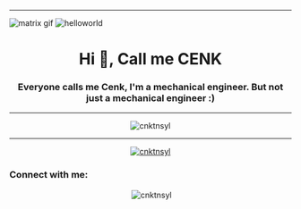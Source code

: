 <!--
**CNKTNSYL/CNKTNSYL** is a ✨ _special_ ✨ repository because its `README.md` (this file) appears on your GitHub profile.

Here are some ideas to get you started:

- 🔭 I’m currently working on ...
- 🌱 I’m currently learning ...
- 👯 I’m looking to collaborate on ...
- 🤔 I’m looking for help with ...
- 💬 Ask me about ...
- 📫 How to reach me: ...
- 😄 Pronouns: ...
- ⚡ Fun fact: ...
-->
----
![matrix gif](https://i.pinimg.com/originals/b4/e3/71/b4e371619042d1e80918d09904e90f7d.gif)
![helloworld](https://rishavanand.github.io/static/images/greetings.gif)

<h1 align="center">Hi 👋, Call me CENK</h1>
<h3 align="center">Everyone calls me Cenk, I'm a mechanical engineer. But not just a mechanical engineer :)</h3>

----

<p align="center"> <img src="https://komarev.com/ghpvc/?username=cnktnsyl&label=Profile%20views&color=002dff&style=plastic" alt="cnktnsyl" /> </p>

----

<p align="center"> <a href="https://github.com/ryo-ma/github-profile-trophy"><img src="https://github-profile-trophy.vercel.app/?username=cnktnsyl" alt="cnktnsyl" /></a> </p>

<h3 align="left">Connect with me:</h3>
<p align="center">
</p>


<div align="center">
<p>&nbsp;<img align="center" src="https://github-readme-stats.vercel.app/api?username=cnktnsyl&show_icons=true&theme=tokyonight&title_color=002aff&text_color=bbff00&bg_color=757575&locale=en" alt="cnktnsyl" /></p>

